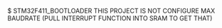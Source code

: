 $ STM32F411_BOOTLOADER
  THIS PROJECT IS NOT CONFIGURE MAX BAUDRATE (PULL INTERRUPT FUNCTION INTO SRAM TO GET THAT)
